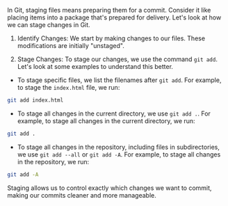 In Git, staging files means preparing them for a commit. Consider it like placing items into a package that's prepared for delivery. Let's look at how we can stage changes in Git.

1. Identify Changes: We start by making changes to our files. These modifications are initially "unstaged".

2. Stage Changes: To stage our changes, we use the command `git add`. Let's look at some examples to understand this better.

- To stage specific files, we list the filenames after `git add`. For example, to stage the `index.html` file, we run:

```bash
git add index.html
```

- To stage all changes in the current directory, we use `git add .`. For example, to stage all changes in the current directory, we run:

```bash
git add .
```

- To stage all changes in the repository, including files in subdirectories, we use `git add --all` or `git add -A`. For example, to stage all changes in the repository, we run:

```bash
git add -A
```

Staging allows us to control exactly which changes we want to commit, making our commits cleaner and more manageable.
